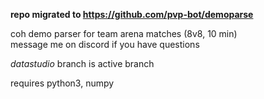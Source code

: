 **repo migrated to https://github.com/pvp-bot/demoparse**

coh demo parser for team arena matches (8v8, 10 min)  
message me on discord if you have questions


*datastudio* branch is active branch  

requires python3, numpy
